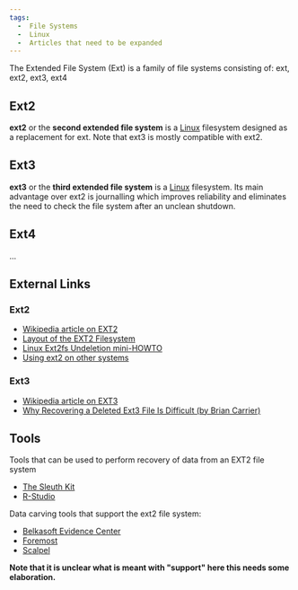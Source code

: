 ```yaml
---
tags:
  -  File Systems
  -  Linux
  -  Articles that need to be expanded
---
```

The Extended File System (Ext) is a family of file systems consisting
of: ext, ext2, ext3, ext4

## Ext2

**ext2** or the **second extended file system** is a
[Linux](linux.md) filesystem designed as a replacement for ext.
Note that ext3 is mostly compatible with ext2.

## Ext3

**ext3** or the **third extended file system** is a
[Linux](linux.md) filesystem. Its main advantage over ext2 is
journalling which improves reliability and eliminates the need to check
the file system after an unclean shutdown.

## Ext4

...

## External Links

### Ext2

- [Wikipedia article on EXT2](https://en.wikipedia.org/wiki/Ext2)
- [Layout of the EXT2
  Filesystem](http://www.nongnu.org./ext2-doc/ext2.html)
- [Linux Ext2fs Undeletion
  mini-HOWTO](http://fedora.linuxsir.org/doc/ext2undelete/Ext2fs-Undeletion.html)
- [Using ext2 on other
  systems](http://blog.boreas.ro/2007/11/ext2-filesystem-for-linux-and-solaris.html)

### Ext3

- [Wikipedia article on EXT3](https://en.wikipedia.org/wiki/Ext3)
- [Why Recovering a Deleted Ext3 File Is Difficult (by Brian
  Carrier)](http://linux.sys-con.com/node/117909)

## Tools

Tools that can be used to perform recovery of data from an EXT2 file
system

- [The Sleuth Kit](the_sleuth_kit.md)
- [R-Studio](r-studio.md)

Data carving tools that support the ext2 file system:

- [Belkasoft Evidence Center](belkasoft.md)
- [Foremost](foremost.md)
- [Scalpel](scalpel.md)

<b>Note that it is unclear what is meant with "support" here this needs
some elaboration.</b>
